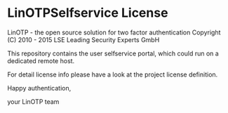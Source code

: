 LinOTPSelfservice License
=========================

LinOTP - the open source solution for two factor authentication
  Copyright (C) 2010 - 2015 LSE Leading Security Experts GmbH


This repository contains the user selfservice portal, which could
run on a dedicated remote host.

For detail license info please have a look at the project license
definition.


Happy authentication,

   your LinOTP team

